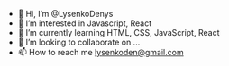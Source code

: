 - 👋 Hi, I’m @LysenkoDenys
- 👀 I’m interested in Javascript, React
- 🌱 I’m currently learning HTML, CSS, JavaScript, React
- 💞️ I’m looking to collaborate on ...
- 📫 How to reach me lysenkoden@gmail.com

<!---
LysenkoDenys/LysenkoDenys is a ✨ special ✨ repository because its `README.md` (this file) appears on your GitHub profile.
You can click the Preview link to take a look at your changes.
--->
